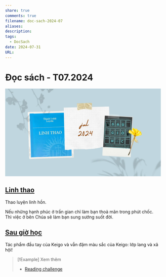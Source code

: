 ```yaml
---
share: true
comments: true
filename: doc-sach-2024-07
aliases: 
description: 
tags:
  - DocSach
date: 2024-07-31
URL: 
---
```

# Đọc sách - T07.2024

![Đọc sách (2024.07)-20240801061424520.webp](../assets/img/%C4%90%E1%BB%8Dc%20s%C3%A1ch%20(2024.07)-20240801061424520.webp)

## [Linh thao](./linh-thao.md)
Thao luyện linh hồn.

Nếu những hạnh phúc ở trần gian chỉ làm bạn thoả mãn trong phút chốc. Thì việc ở bên Chúa sẽ làm bạn sung sướng suốt đời.

## [Sau giờ học](./sau-gio-hoc.md)
Tác phẩm đầu tay của Keigo và vẫn đậm màu sắc của Keigo: lớp lang và xã hội!



> [!Example] Xem thêm
> - [Reading challenge](./reading-challenge.md)